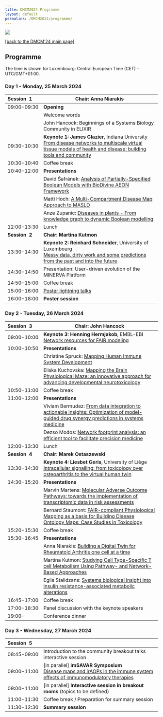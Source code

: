 ```yaml
---
title: DMCM2024 Programme
layout: default
permalink: /DMCM2024/programme/
---
```


<img src="/images/places/Belval08.jpg"/>

[[back to the DMCM'24 main page]](https://disease-maps.org/DMCM2024/)

## Programme

The time is shown for Luxembourg: Central European Time (CET) – UTC/GMT+01:00.

### Day 1 - Monday, 25 March 2024

|  **Session&nbsp;&nbsp;1&nbsp;&nbsp;&nbsp;&nbsp;&nbsp;**   |  **Chair: Anna Niarakis**  |
|---|---|
|       09:00-09:30        | **Opening** |
|                          | Welcome words |
|                          | John Hancock: Beginnings of a Systems Biology Community in ELIXIR |
|       09:30-10:30        | **Keynote 1: James Glazier**, Indiana University <br> [From disease networks to multiscale virtual tissue models of health and disease: building tools and community](/DMCM2024/JamesGlazier) |  
|       10:30-10:40        | Coffee break |
|       10:40-12:00        | **Presentations** |
|                          | David Šafránek: [Analysis of Partially-Specified Boolean Models with BioDivine AEON Framework](/DMCM2024/Abstracts/S27) |
|                          | Matti Hoch: [A Multi-Compartment Disease Map Approach to MASLD](/DMCM2024/Abstracts/S16) |
|                          | Anze Zupanic: [Diseases in plants - From knowledge graph to dynamic Boolean modelling](/DMCM2024/Abstracts/S28) |
|       12:00-13:30        | Lunch |
|  **Session&nbsp;&nbsp;2&nbsp;&nbsp;&nbsp;&nbsp;&nbsp;**   |  **Chair: Martina Kutmon**  |
|       13:30-14:30        | **Keynote 2: Reinhard Schneider**, University of Luxembourg <br> [Messy data, dirty work and some predictions from the past and into the future](/DMCM2024/ReinhardSchneider) |  
|       14:30-14:50        | Presentation: User-driven evolution of the MINERVA Platform |
|       14:50-15:00        | Coffee break |
|       15:00-16:00        | [Poster lightning talks](/DMCM2024/posters/) |
|       16:00-18:00        | **Poster session** |


### Day 2 - Tuesday, 26 March 2024

|  **Session&nbsp;&nbsp;3&nbsp;&nbsp;&nbsp;&nbsp;&nbsp;**   |  **Chair: John Hancock**  |
|---|---|
|       09:00-10:00        | **Keynote 3: Henning Hermjakob**, EMBL-EBI <br> [Network resources for FAIR modeling](/DMCM2024/HenningHermjakob) |
|       10:00-10:50        | **Presentations** |  
|                          | Christine Spruck: [Mapping Human Immune System Development](/DMCM2024/Abstracts/S4) |
|                          | Eliska Kuchovska: [Mapping the Brain Physiological Maze: an innovative approach for advancing developmental neurotoxicology](/DMCM2024/Abstracts/S10)
|       10:50-11:00        | Coffee break |
|       11:00-12:00        | **Presentations** |
|                          | Viviam Bermudez: [From data integration to actionable insights: Optimization of model-guided drug synergy predictions in systems medicine](/DMCM2024/Abstracts/S15) |
|                          | Dezso Modos: [Network footprint analysis: an efficient tool to facilitate precision medicine](/DMCM2024/Abstracts/S25) |
|       12:00-13:30        | Lunch |
|  **Session&nbsp;&nbsp;4&nbsp;&nbsp;&nbsp;&nbsp;&nbsp;**   |  **Chair: Marek Ostaszewski**  |
|       13:30-14:30        | **Keynote 4: Liesbet Geris**, University of Liège <br> [Intracellular signalling: from toxicology over osteoarthritis to the virtual human twin](/DMCM2024/LiesbetGeris) |
|       14:30-15:20        | **Presentations** |  
|                          | Marvin Martens: [Molecular Adverse Outcome Pathways: towards the implementation of transcriptomic data in risk assessments](/DMCM2024/Abstracts/S23) |
|                          | Bernard Staumont: [FAIR-compliant Physiological Mapping as a basis for Building Disease Ontology Maps: Case Studies in Toxicology](/DMCM2024/Abstracts/S11) |(/DMCM2024/Abstracts/S11) |
|       15:20-15:30        | Coffee break |
|       15:30-16:45        | **Presentations** |
|                          | Anna Niarakis: [Building a Digital Twin for Rheumatoid Arthritis one cell at a time](/DMCM2024/Abstracts/S6) |
|                          | Martina Kutmon: [Studying Cell Type-Specific T cell Metabolism Using Pathway- and Network-Based Approaches](/DMCM2024/Abstracts/S13) |
|                          | Egils Stalidzans: [Systems biological insight into insulin resistance-associated metabolic alterations](/DMCM2024/Abstracts/S8) |
|       16:45-17:00        | Coffee break |
|       17:00-18:30        | Panel discussion with the keynote speakers |
|       19:00-             | Conference dinner |  

### Day 3 - Wednesday, 27 March 2024

|  **Session&nbsp;&nbsp;5&nbsp;&nbsp;&nbsp;&nbsp;&nbsp;**   |    |
|---|---|
|       08:45-09:00        | Introduction to the community breakout talks interactive session |  
|       09:00-11:00        | [in parallel] **imSAVAR Symposium** <br> [Disease maps and irAOPs in the immune system effects of immunomodulatory therapies](/DMCM2024/imSAVAR) |
|       09:00-11:00        | [in parallel] **Interactive session in breakout rooms** (topics to be defined) |  
|       11:00-11:30        | Coffee break / Preparation for summary session |
|       11:30-12:30        | **Summary session** |



<!--
| **Session**   | **Time**     | **Activity**                                                |
|---------------|--------------|-------------------------------------------------------------|
| **Session 1** | 09:00-09:05  | **Welcome** |
|               | 09:05-10:05  | **Keynote speaker 1** |         
|               | 10:05-12:00  | **Presentations** |
|               | 12:00-13:30  | Lunch |
| **Session 2** | 13:30-14:30  | **Keynote speaker 2** |
|               | 14:30-16:00  | **Poster lightning talks** |
|               | 16:00-18:00  | **Poster session with drinks** |  
-->

